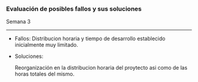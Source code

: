 ### Evaluación de posibles fallos y sus soluciones

Semana 3
___

* Fallos:
  Distribucion horaria y tiempo de desarrollo establecido inicialmente muy limitado.

* Soluciones: 

  Reorganización en la distribucion horaria del proytecto asi como de las horas totales del mismo.

